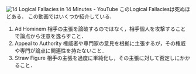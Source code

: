 ![14 Logical Fallacies in 14 Minutes - YouTube](https://www.youtube.com/watch?v=4QepFGJj74o)
このLogical Fallaciesは死ぬほどある．
この動画ではいくつか紹介している.
1. Ad Hominem
   相手の主張を論破するのではなく，相手個人を攻撃することで論点から注意を逸らすこと．
2. Appeal to Authority
   権威者や専門家の意見を根拠に主張するが，その権威や専門が論点に関連性を持たないこと．
3. Straw Figure
   相手の主張を過度に単純化し，その主張に対して否定しにかかること．
   